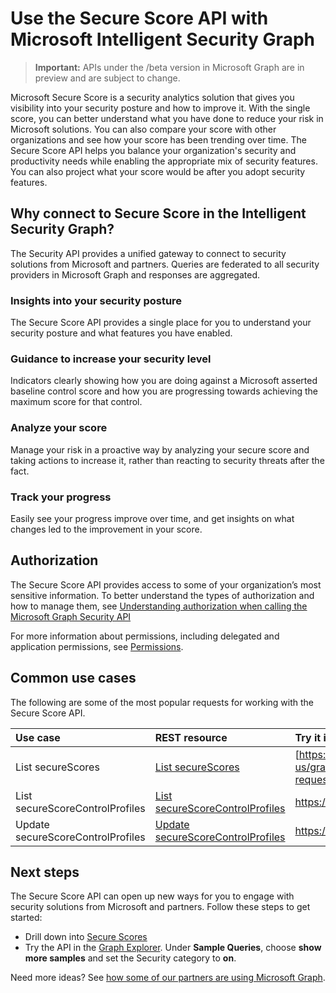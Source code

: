 # Use the Secure Score API with Microsoft Intelligent Security Graph

 > **Important:** APIs under the /beta version in Microsoft Graph are in preview and are subject to change. 

Microsoft Secure Score is a security analytics solution that gives you visibility into your security posture and how to improve it.  With the single score, you can better understand what you have done to reduce your risk in Microsoft solutions.  You can also compare your score with other organizations and see how your score has been trending over time. The Secure Score API helps you balance your organization's security and productivity needs while enabling the appropriate mix of security features. You can also project what your score would be after you adopt security features.


## Why connect to Secure Score in the Intelligent Security Graph?

The Security API provides a unified gateway to connect to security solutions from Microsoft and partners. Queries are federated to all security providers in Microsoft Graph and responses are aggregated.

### Insights into your security posture

The Secure Score API provides a single place for you to understand your security posture and what features you have enabled.

### Guidance to increase your security level

Indicators clearly showing how you are doing against a Microsoft asserted baseline control score and how you are progressing towards achieving the maximum score for that control.

### Analyze your score

Manage your risk in a proactive way by analyzing your secure score and taking actions to increase it, rather than reacting to security threats after the fact.

### Track your progress

Easily see your progress improve over time, and get insights on what changes led to the improvement in your score.



## Authorization

The Secure Score API provides access to some of your organization’s most sensitive information. To better understand the types of authorization and how to manage them, see [Understanding authorization when calling the Microsoft Graph Security API](https://techcommunity.microsoft.com/t5/Using-Microsoft-Graph-Security/Authorization-and-Microsoft-Graph-Security-API/m-p/184376)

For more information about permissions, including delegated and application permissions, see [Permissions](../../../concepts/permissions_reference.md).

## Common use cases

The following are some of the most popular requests for working with the Secure Score API.

| **Use case**   | **REST resource** | **Try it in Graph Explorer** |
|:---------------|:--------|:----------|
| List secureScores | [List secureScores](../api/securescores_list.md) | [https://graph.microsoft.com/beta/security/secureScores](https://developer.microsoft.com/en-us/graph/graph-explorer?request=security/secureScores&method=GET&version=beta&GraphUrl=https://graph.microsoft.com) |
| List secureScoreControlProfiles | [List secureScoreControlProfiles](../api/securescorecontrolprofile_list.md) | https://graph.microsoft.com/beta/security/secureScoreControlProfiles |
| Update secureScoreControlProfiles | [Update secureScoreControlProfiles](../api/securescorecontrolprofiles_update.md) | https://graph.microsoft.com/beta/security/secureScoreControlProfiles |



## Next steps

The Secure Score API can open up new ways for you to engage with security solutions from Microsoft and partners. Follow these steps to get started:

* Drill down into [Secure Scores](../resources/securescores.md)
* Try the API in the [Graph Explorer](https://developer.microsoft.com/graph/graph-explorer). Under **Sample Queries**, choose **show more samples** and set the Security category to **on**.

Need more ideas? See [how some of our partners are using Microsoft Graph](https://developer.microsoft.com/graph/graph/examples#partners).
